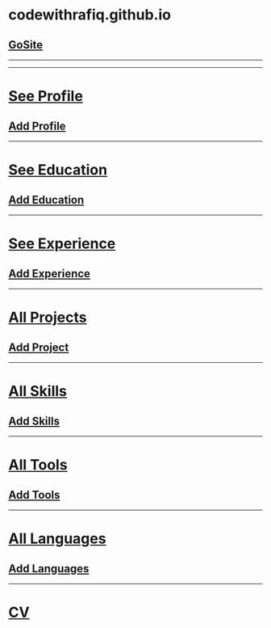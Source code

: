 # codewithrafiq.github.io
## [GoSite](https://codewithrafiq.github.io)
___
___
# [See Profile](https://raw.githubusercontent.com/rafiquljislam/Portfolio-Admin-Panel/main/About.json)
## [Add Profile](https://github.com/rafiquljislam/Portfolio-Admin-Panel/edit/main/About.json)
___
# [See Education](https://raw.githubusercontent.com/rafiquljislam/Portfolio-Admin-Panel/main/Education.json)
## [Add Education](https://github.com/rafiquljislam/Portfolio-Admin-Panel/edit/main/Education.json)
___
# [See Experience](https://raw.githubusercontent.com/rafiquljislam/Portfolio-Admin-Panel/main/Experience.json)
## [Add Experience](https://github.com/rafiquljislam/Portfolio-Admin-Panel/edit/main/Experience.json)
___
# [All Projects](https://raw.githubusercontent.com/rafiquljislam/Portfolio-Admin-Panel/main/Project.json)
## [Add Project](https://github.com/rafiquljislam/Portfolio-Admin-Panel/edit/main/Project.json)
___
# [All Skills](https://raw.githubusercontent.com/rafiquljislam/Portfolio-Admin-Panel/main/Skills.json)
## [Add Skills](https://github.com/rafiquljislam/Portfolio-Admin-Panel/edit/main/Skills.json)
___
# [All Tools](https://raw.githubusercontent.com/rafiquljislam/Portfolio-Admin-Panel/main/Tools.json)
## [Add Tools](https://github.com/rafiquljislam/Portfolio-Admin-Panel/edit/main/Tools.json)
___
# [All Languages](https://raw.githubusercontent.com/rafiquljislam/Portfolio-Admin-Panel/main/languages.json)
## [Add Languages](https://github.com/rafiquljislam/Portfolio-Admin-Panel/edit/main/languages.json)
___
# [CV](https://github.com/rafiquljislam/Portfolio-Admin-Panel/blob/main/cv.pdf)
